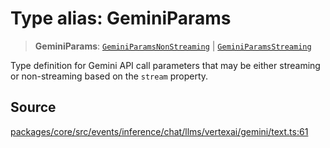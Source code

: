 # Type alias: GeminiParams

> **GeminiParams**: [`GeminiParamsNonStreaming`](../interfaces/GeminiParamsNonStreaming.md) \| [`GeminiParamsStreaming`](../interfaces/GeminiParamsStreaming.md)

Type definition for Gemini API call parameters that may be either streaming or
non-streaming based on the `stream` property.

## Source

[packages/core/src/events/inference/chat/llms/vertexai/gemini/text.ts:61](https://github.com/VictorS67/encre/blob/c09849eb59af073bf23be826a912f2ba4f635f93/packages/core/src/events/inference/chat/llms/vertexai/gemini/text.ts#L61)
